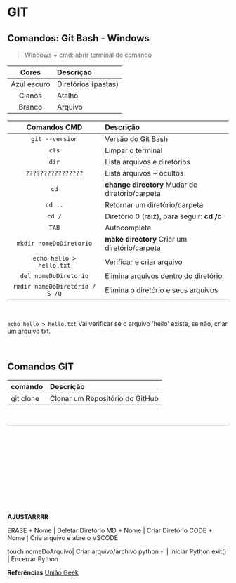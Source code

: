 # GIT

## Comandos: Git Bash - Windows

> Windows + cmd: abrir terminal de comando


**Cores** | **Descrição**
:-:|:-
Azul escuro |	Diretórios (pastas)
Cianos	|	Atalho
Branco	|	Arquivo

**Comandos CMD**|**Descrição**
:-:|:-
<code>git --version</code> | Versão do Git Bash
<code>cls</code> | Limpar o terminal
<code>dir</code> | Lista arquivos e diretórios
<code>????????????????</code> | Lista arquivos + ocultos
<code>cd</code> | **change directory** Mudar de diretório/carpeta
<code>cd ..</code> | Retornar um diretório/carpeta
<code>cd /</code> | Diretório 0 (raiz), para seguir: **cd /c**
<code>TAB</code> | Autocomplete
<code>mkdir nomeDoDiretorio</code> | **make directory** Criar um diretório/carpeta
<code>echo hello > hello.txt</code> | Verificar e criar arquivo
<code>del nomeDoDiretorio</code> | Elimina arquivos dentro do diretório
<code>rmdir nomeDoDiretório / S /Q </code> | Elimina o diretório e seus arquivos

<br>

<code>echo hello > hello.txt</code> 
Vai verificar se o arquivo 'hello' existe, se não, criar um arquivo txt.

<br>



## Comandos GIT

comando | Descrição
:- | :-
git clone | Clonar um Repositório do GitHub

<br>

__________
<br><br><br><br><br><br><br><br><br><br>

**AJUSTARRRR**

ERASE + Nome | Deletar Diretório
MD + Nome | Criar Diretório
CODE + Nome | Cria arquivo e abre o VSCODE 






touch nomeDoArquivo| Criar arquivo/archivo
python -i | Iniciar Python
exit() | Encerrar Python

**Referências**
[União Geek](https://www.uniaogeek.com.br/guia-de-comandos-cmd-terminal-do-windows/)